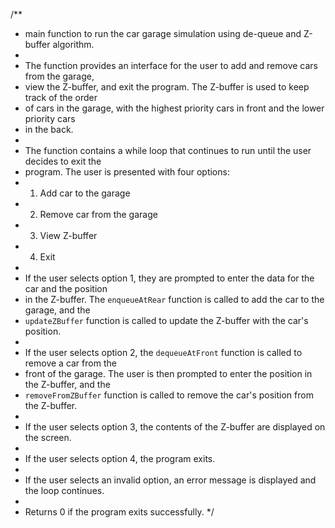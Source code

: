 /**
 * main function to run the car garage simulation using de-queue and Z-buffer algorithm.
 * 
 * The function provides an interface for the user to add and remove cars from the garage,
 * view the Z-buffer, and exit the program. The Z-buffer is used to keep track of the order
 * of cars in the garage, with the highest priority cars in front and the lower priority cars
 * in the back.
 * 
 * The function contains a while loop that continues to run until the user decides to exit the
 * program. The user is presented with four options:
 * 1. Add car to the garage
 * 2. Remove car from the garage
 * 3. View Z-buffer
 * 4. Exit
 * 
 * If the user selects option 1, they are prompted to enter the data for the car and the position
 * in the Z-buffer. The `enqueueAtRear` function is called to add the car to the garage, and the
 * `updateZBuffer` function is called to update the Z-buffer with the car's position.
 * 
 * If the user selects option 2, the `dequeueAtFront` function is called to remove a car from the
 * front of the garage. The user is then prompted to enter the position in the Z-buffer, and the
 * `removeFromZBuffer` function is called to remove the car's position from the Z-buffer.
 * 
 * If the user selects option 3, the contents of the Z-buffer are displayed on the screen.
 * 
 * If the user selects option 4, the program exits.
 * 
 * If the user selects an invalid option, an error message is displayed and the loop continues.
 * 
 * Returns 0 if the program exits successfully.
 */
